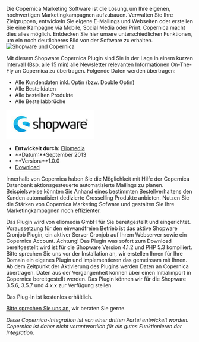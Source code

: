 Die Copernica Marketing Software ist die Lösung, um Ihre eigenen,
hochwertigen Marketingkampagnen aufzubauen. Verwalten Sie Ihre
Zielgruppen, entwickeln Sie eigene E-Mailings und Webseiten oder
erstellen Sie eine Kampagne via Mobile, Social Media oder Print.
Copernica macht dies alles möglich. Entdecken Sie hier unsere
unterschiedlichen Funktionen, um ein noch deutlicheres Bild von der
Software zu erhalten. ![Shopware und
Copernica](../images/shopware-copernica-integration.png "Shopware und Copernica")

Mit diesem Shopware Copernica Plugin sind Sie in der Lage in einem
kurzen Intervall (Bsp. alle 15 min) alle Newsletter relevanten
Informationen On-The-Fly an Copernica zu übertragen. Folgende Daten
werden übertragen:

-   Alle Kundendaten inkl. Optin (bzw. Double Optin)
-   Alle Bestelldaten
-   Alle bestellten Produkte
-   Alle Bestellabbrüche

![Shopware Logo](../images/shopware.png)

-   **Entwickelt durch:**
    [Eliomedia](http://www.copernica.com/de/support/partner/ "Eliomedia")
-   **Datum:**September 2013
-   **Version:**1.0.0
-   [Download](http://store.shopware.de/werbung-marketing/copernica-schnittstelle)

Innerhalb von Copernica haben Sie die Möglichkeit mit Hilfe der
Copernica Datenbank aktionsgesteuerte automatisierte Mailings zu planen.
Beispielsweise könnten Sie Anhand eines bestimmten Bestellverhaltens den
Kunden automatisiert dedizierte Crosselling Produkte anbieten. Nutzen
Sie die Stärken von Copernica Marketing Sofware und gestalten Sie Ihre
Marketingkampagnen noch effizienter.

Das Plugin wird von eliomedia GmbH für Sie bereitgestellt und
eingerichtet. Voraussetzung für den einwandfreien Betrieb ist das aktive
Shopware Cronjob Plugin, ein aktiver Server Cronjob auf Ihrem Webserver
sowie ein Copernica Account. Achtung! Das Plugin was sofort zum Download
bereitgestellt wird ist für die Shopware Version 4.1.2 und PHP 5.3
kompiliert. Bitte sprechen Sie uns vor der Installation an, wir
erstellen Ihnen für Ihre Domain ein eigenes Plugin und implementieren
das gemeinsam mit Ihnen. Ab dem Zeitpunkt der Aktivierung des Plugins
werden Daten an Copernica übertragen. Daten aus der Vergangenheit können
über einen Initialimport in Copernica bereitgestellt werden. Das Plugin
können wir für die Shopware 3.5.6, 3.5.7 und 4.x.x zur Verfügung
stellen.

Das Plug-In ist kostenlos erhältlich.

[Bitte sprechen Sie uns
an](http://www.copernica.com/de/partners/profile/7033567), wir beraten
Sie gerne.

*Diese Copernica-Integration ist von einer dritten Partei entwickelt
worden. Copernica ist daher nicht verantwortlich für ein gutes
Funktionieren der Integration.*
